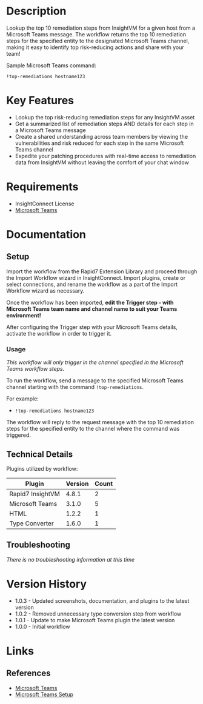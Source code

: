 # Description

Lookup the top 10 remediation steps from InsightVM for a given host from a Microsoft Teams message. The workflow returns the top 10 remediation steps for the specified entity to the designated Microsoft Teams channel, making it easy to identify top risk-reducing actions and share with your team!

Sample Microsoft Teams command:

`!top-remediations hostname123`

# Key Features

* Lookup the top risk-reducing remediation steps for any InsightVM asset
* Get a summarized list of remediation steps AND details for each step in a Microsoft Teams message
* Create a shared understanding across team members by viewing the vulnerabilities and risk reduced for each step in the same Microsoft Teams channel
* Expedite your patching procedures with real-time access to remediation data from InsightVM without leaving the comfort of your chat window

# Requirements

* InsightConnect License
* [Microsoft Teams](https://insightconnect.help.rapid7.com/docs/microsoft-teams)

# Documentation

## Setup

Import the workflow from the Rapid7 Extension Library and proceed through the Import Workflow wizard in InsightConnect. Import plugins, create or select connections, and rename the workflow as a part of the Import Workflow wizard as necessary.

Once the workflow has been imported, **edit the Trigger step - with Microsoft Teams team name and channel name to suit your Teams environment!**

After configuring the Trigger step with your Microsoft Teams details, activate the workflow in order to trigger it.

### Usage

*This workflow will only trigger in the channel specified in the Microsoft Teams workflow steps.*

To run the workflow, send a message to the specified Microsoft Teams channel starting with the command `!top-remediations`.

For example:

* `!top-remediations hostname123`

The workflow will reply to the request message with the top 10 remediation steps for the specified entity to the channel where the command was triggered.

## Technical Details

Plugins utilized by workflow:

|Plugin|Version|Count|
|----|----|--------|
|Rapid7 InsightVM|4.8.1|2|
|Microsoft Teams|3.1.0|5|
|HTML|1.2.2|1|
|Type Converter|1.6.0|1|

## Troubleshooting

_There is no troubleshooting information at this time_

# Version History

* 1.0.3 - Updated screenshots, documentation, and plugins to the latest version
* 1.0.2 - Removed unnecessary type conversion step from workflow
* 1.0.1 - Update to make Microsoft Teams plugin the latest version
* 1.0.0 - Initial workflow

# Links

## References

* [Microsoft Teams](https://teams.microsoft.com)
* [Microsoft Teams Setup](https://insightconnect.help.rapid7.com/docs/microsoft-teams)
